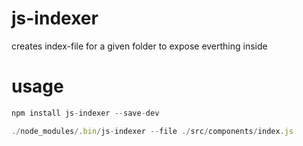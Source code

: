 # js-indexer
creates index-file for a given folder to expose everthing inside

# usage

```javascript
npm install js-indexer --save-dev

./node_modules/.bin/js-indexer --file ./src/components/index.js
``` 
